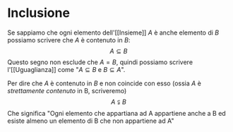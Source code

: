 # Inclusione
Se sappiamo che ogni elemento dell'[[Insieme]] $A$ è anche elemento di $B$ possiamo scrivere che $A$ è contenuto in $B$:
$$A \subseteq B$$
Questo segno non esclude che $A = B$, quindi possiamo scrivere l'[[Uguaglianza]] come 
"$A \subseteq B$ e $B \subseteq A$".


Per dire che $A$ è contenuto in $B$ e non coincide con esso (ossia $A$ è *strettamente contenuto* in B, scriveremo)
$$A \subsetneqq B$$
Che significa
"Ogni elemento che appartiana ad A appartiene anche a B ed esiste almeno un elemento di B che non appartiene ad A"

